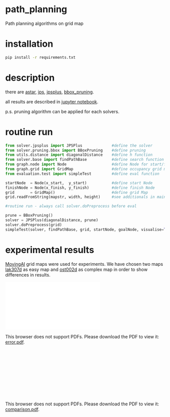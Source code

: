 # path_planning
Path planning algorithms on grid map

# installation

```bash
pip install -r requirements.txt
```

# description

there are [astar](solver/astar.py), [jps](solver/jps.py), [jpsplus](solver/jpsplus.py), [bbox_pruning](solver/pruning/bbox.py).

all results are described in [jupyter notebook](main.ipynb).

p.s. pruning algorithm can be applied for each solvers.

# routine run

```python
from solver.jpsplus import JPSPlus             #define the solver
from solver.pruning.bbox import BBoxPruning    #define pruning
from utils.distance import diagonalDistance    #define h function
from solver.base import findPathBase           #define search function
from graph.node import Node                    #define Node for start/finish
from graph.grid import GridMap                 #define occupancy grid map via string
from evaluation.test import simpleTest         #define eval function

startNode  = Node(x_start,  y_start)           #define start Node
finishNode = Node(x_finish, y_finish)          #define finish Node
grid       = GridMap()                         #define grid Map
grid.readFromString(mapstr, width, height)     #see additionals in main.ipynb

#routine run - always call solver.doPreprocess before eval

prune = BBoxPruning()
solver = JPSPlus(diagonalDistance, prune)
solver.doPreprocess(grid)
simpleTest(solver, findPathBase, grid, startNode, goalNode, visualise=True)

```

# experimental results

[MovingAI](https://movingai.com/benchmarks/grids.html) grid maps were used for experiments. We have chosen two maps [lak307d](https://movingai.com/benchmarks/dao/lak307d.pdf) as easy map and [ost002d](https://movingai.com/benchmarks/dao/ost002d.pdf) as complex map in order to show differences in results.

<object data="presentation/graphs/error.pdf" type="application/pdf" width="150px" height="250px">
    <embed src="presentation/graphs/error.pdf" type="application/pdf">
        <p>This browser does not support PDFs. Please download the PDF to view it: <a href="presentation/graphs/error.pdf">error.pdf</a>.</p>
    </embed>
</object>

<object data="presentation/graphs/comparison.pdf" type="application/pdf" width="150px" height="250px">
    <embed src="presentation/graphs/comparison.pdf" type="application/pdf">
        <p>This browser does not support PDFs. Please download the PDF to view it: <a href="presentation/graphs/comparison.pdf">comparison.pdf</a>.</p>
    </embed>
</object>

